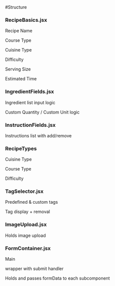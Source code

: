 #Structure

### RecipeBasics.jsx

Recipe Name

Course Type

Cuisine Type

Difficulty

Serving Size

Estimated Time

### IngredientFields.jsx

Ingredient list input logic

Custom Quantity / Custom Unit logic

### InstructionFields.jsx

Instructions list with add/remove

### RecipeTypes

Cuisine Type

Course Type

Difficulty

### TagSelector.jsx

Predefined & custom tags

Tag display + removal

### ImageUpload.jsx

Holds image upload

### FormContainer.jsx

Main <form> wrapper with submit handler

Holds and passes formData to each subcomponent
